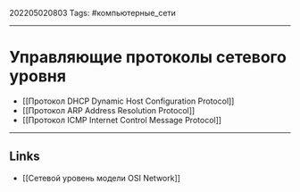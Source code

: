 202205020803
Tags: #компьютерные_сети

---

# Управляющие протоколы сетевого уровня
- [[Протокол DHCP Dynamic Host Configuration Protocol]]
- [[Протокол ARP Address Resolution Protocol]]
- [[Протокол ICMP Internet Control Message Protocol]]

---
## Links
- [[Сетевой уровень модели OSI Network]]